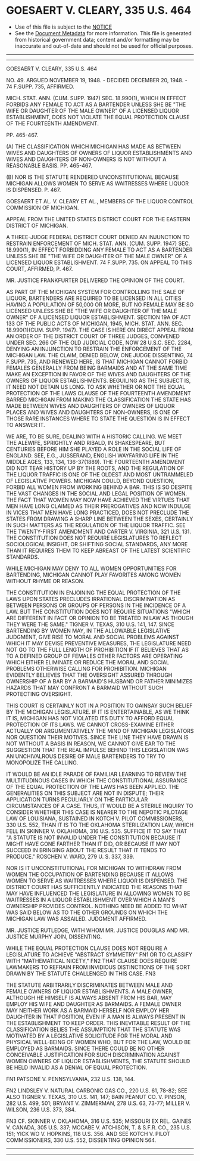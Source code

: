 ---
---

# GOESAERT V. CLEARY, 335 U.S. 464

* Use of this file is subject to the [NOTICE](https://github.com/publicdocs/notice/blob/master/NOTICE)
* See the [Document Metadata](../../../) for more information.
  This file is generated from historical government data; content and/or formatting may be inaccurate and out-of-date and should not be used for official purposes.

----------
----------

GOESAERT V. CLEARY, 335 U.S. 464

NO. 49.  ARGUED NOVEMBER 19, 1948.  - DECIDED DECEMBER 20, 1948.  - 74 F.SUPP.  735, AFFIRMED.

MICH. STAT. ANN. (CUM. SUPP. 1947) SEC. 18.990(1), WHICH IN EFFECT FORBIDS ANY FEMALE TO ACT AS A BARTENDER UNLESS SHE BE "THE WIFE OR DAUGHTER OF THE MALE OWNER" OF A LICENSED LIQUOR ESTABLISHMENT, DOES NOT VIOLATE THE EQUAL PROTECTION CLAUSE OF THE FOURTEENTH AMENDMENT.

PP. 465-467.

(A)  THE CLASSIFICATION WHICH MICHIGAN HAS MADE AS BETWEEN WIVES AND DAUGHTERS OF OWNERS OF LIQUOR ESTABLISHMENTS AND WIVES AND DAUGHTERS OF NON-OWNERS IS NOT WITHOUT A REASONABLE BASIS.  PP. 465-467.

(B)  NOR IS THE STATUTE RENDERED UNCONSTITUTIONAL BECAUSE MICHIGAN ALLOWS WOMEN TO SERVE AS WAITRESSES WHERE LIQUOR IS DISPENSED.  P. 467.

GOESAERT ET AL. V. CLEARY ET AL., MEMBERS OF THE LIQUOR CONTROL COMMISSION OF MICHIGAN.

APPEAL FROM THE UNITED STATES DISTRICT COURT FOR THE EASTERN DISTRICT OF MICHIGAN.

A THREE-JUDGE FEDERAL DISTRICT COURT DENIED AN INJUNCTION TO RESTRAIN ENFORCEMENT OF MICH. STAT. ANN. (CUM. SUPP. 1947) SEC. 18.990(1), IN EFFECT FORBIDDING ANY FEMALE TO ACT AS A BARTENDER UNLESS SHE BE "THE WIFE OR DAUGHTER OF THE MALE OWNER" OF A LICENSED LIQUOR ESTABLISHMENT.  74 F.SUPP.  735.  ON APPEAL TO THIS COURT, AFFIRMED, P. 467.

MR. JUSTICE FRANKFURTER DELIVERED THE OPINION OF THE COURT.

AS PART OF THE MICHIGAN SYSTEM FOR CONTROLLING THE SALE OF LIQUOR, BARTENDERS ARE REQUIRED TO BE LICENSED IN ALL CITIES HAVING A POPULATION OF 50,000 OR MORE, BUT NO FEMALE MAY BE SO LICENSED UNLESS SHE BE "THE WIFE OR DAUGHTER OF THE MALE OWNER" OF A LICENSED LIQUOR ESTABLISHMENT.  SECTION 19A OF ACT 133 OF THE PUBLIC ACTS OF MICHIGAN, 1945, MICH. STAT. ANN. SEC. 18.990(1)(CUM.  SUPP.  1947).  THE CASE IS HERE ON DIRECT APPEAL FROM AN ORDER OF THE DISTRICT COURT OF THREE JUDGES, CONVENED UNDER SEC. 266 OF THE OLD JUDICIAL CODE, NOW 28 U.S.C. SEC. 2284, DENYING AN INJUNCTION TO RESTRAIN THE ENFORCEMENT OF THE MICHIGAN LAW.  THE CLAIM, DENIED BELOW, ONE JUDGE DISSENTING, 74 F.SUPP.  735, AND RENEWED HERE, IS THAT MICHIGAN CANNOT FORBID FEMALES GENERALLY FROM BEING BARMAIDS AND AT THE SAME TIME MAKE AN EXCEPTION IN FAVOR OF THE WIVES AND DAUGHTERS OF THE OWNERS OF LIQUOR ESTABLISHMENTS.  BEGUILING AS THE SUBJECT IS, IT NEED NOT DETAIN US LONG.  TO ASK WHETHER OR NOT THE EQUAL PROTECTION OF THE LAWS CLAUSE OF THE FOURTEENTH AMENDMENT BARRED MICHIGAN FROM MAKING THE CLASSIFICATION THE STATE HAS MADE BETWEEN WIVES AND DAUGHTERS OF OWNERS OF LIQUOR PLACES AND WIVES AND DAUGHTERS OF NON-OWNERS, IS ONE OF THOSE RARE INSTANCES WHERE TO STATE THE QUESTION IS IN EFFECT TO ANSWER IT.

WE ARE, TO BE SURE, DEALING WITH A HISTORIC CALLING.  WE MEET THE ALEWIFE, SPRIGHTLY AND RIBALD, IN SHAKESPEARE, BUT CENTURIES BEFORE HIM SHE PLAYED A ROLE IN THE SOCIAL LIFE OF ENGLAND.  SEE, E.G., JUSSERAND, ENGLISH WAYFARING LIFE IN THE MIDDLE AGES, 133, 134, 136-37(1889).  THE FOURTEENTH AMENDMENT DID NOT TEAR HISTORY UP BY THE ROOTS, AND THE REGULATION OF THE LIQUOR TRAFFIC IS ONE OF THE OLDEST AND MOST UNTRAMMELED OF LEGISLATIVE POWERS.  MICHIGAN COULD, BEYOND QUESTION, FORBID ALL WOMEN FROM WORKING BEHIND A BAR.  THIS IS SO DESPITE THE VAST CHANGES IN THE SOCIAL AND LEGAL POSITION OF WOMEN.  THE FACT THAT WOMEN MAY NOW HAVE ACHIEVED THE VIRTUES THAT MEN HAVE LONG CLAIMED AS THEIR PREROGATIVES AND NOW INDULGE IN VICES THAT MEN HAVE LONG PRACTICED, DOES NOT PRECLUDE THE STATES FROM DRAWING A SHARP LINE BETWEEN THE SEXES, CERTAINLY IN SUCH MATTERS AS THE REGULATION OF THE LIQUOR TRAFFIC.  SEE THE TWENTY-FIRST AMENDMENT AND CARTER V. VIRGINIA, 321 U.S. 131.  THE CONSTITUTION DOES NOT REQUIRE LEGISLATURES TO REFLECT SOCIOLOGICAL INSIGHT, OR SHIFTING SOCIAL STANDARDS, ANY MORE THAN IT REQUIRES THEM TO KEEP ABREAST OF THE LATEST SCIENTIFIC STANDARDS.

WHILE MICHIGAN MAY DENY TO ALL WOMEN OPPORTUNITIES FOR BARTENDING, MICHIGAN CANNOT PLAY FAVORITES AMONG WOMEN WITHOUT RHYME OR REASON.

THE CONSTITUTION IN ENJOINING THE EQUAL PROTECTION OF THE LAWS UPON STATES PRECLUDES IRRATIONAL DISCRIMINATION AS BETWEEN PERSONS OR GROUPS OF PERSONS IN THE INCIDENCE OF A LAW.  BUT THE CONSTITUTION DOES NOT REQUIRE SITUATIONS "WHICH ARE DIFFERENT IN FACT OR OPINION TO BE TREATED IN LAW AS THOUGH THEY WERE THE SAME."  TIGNER V. TEXAS, 310 U.S. 141, 147.  SINCE BARTENDING BY WOMEN MAY, IN THE ALLOWABLE LEGISLATIVE JUDGMENT, GIVE RISE TO MORAL AND SOCIAL PROBLEMS AGAINST WHICH IT MAY DEVISE PREVENTIVE MEASURES, THE LEGISLATURE NEED NOT GO TO THE FULL LENGTH OF PROHIBITION IF IT BELIEVES THAT AS TO A DEFINED GROUP OF FEMALES OTHER FACTORS ARE OPERATING WHICH EITHER ELIMINATE OR REDUCE THE MORAL AND SOCIAL PROBLEMS OTHERWISE CALLING FOR PROHIBITION.  MICHIGAN EVIDENTLY BELIEVES THAT THE OVERSIGHT ASSURED THROUGH OWNERSHIP OF A BAR BY A BARMAID'S HUSBAND OR FATHER MINIMIZES HAZARDS THAT MAY CONFRONT A BARMAID WITHOUT SUCH PROTECTING OVERSIGHT.

THIS COURT IS CERTAINLY NOT IN A POSITION TO GAINSAY SUCH BELIEF BY THE MICHIGAN LEGISLATURE.  IF IT IS ENTERTAINABLE, AS WE THINK IT IS, MICHIGAN HAS NOT VIOLATED ITS DUTY TO AFFORD EQUAL PROTECTION OF ITS LAWS.  WE CANNOT CROSS-EXAMINE EITHER ACTUALLY OR ARGUMENTATIVELY THE MIND OF MICHIGAN LEGISLATORS NOR QUESTION THEIR MOTIVES.  SINCE THE LINE THEY HAVE DRAWN IS NOT WITHOUT A BASIS IN REASON, WE CANNOT GIVE EAR TO THE SUGGESTION THAT THE REAL IMPULSE BEHIND THIS LEGISLATION WAS AN UNCHIVALROUS DESIRE OF MALE BARTENDERS TO TRY TO MONOPOLIZE THE CALLING.

IT WOULD BE AN IDLE PARADE OF FAMILIAR LEARNING TO REVIEW THE MULTITUDINOUS CASES IN WHICH THE CONSTITUTIONAL ASSURANCE OF THE EQUAL PROTECTION OF THE LAWS HAS BEEN APPLIED.  THE GENERALITIES ON THIS SUBJECT ARE NOT IN DISPUTE; THEIR APPLICATION TURNS PECULIARLY ON THE PARTICULAR CIRCUMSTANCES OF A CASE.  THUS, IT WOULD BE A STERILE INQUIRY TO CONSIDER WHETHER THIS CASE IS NEARER TO THE NEPOTIC PILOTAGE LAW OF LOUISIANA, SUSTAINED IN KOTCH V. PILOT COMMISSIONERS, 330 U.S. 552, THAN IT IS TO THE OKLAHOMA STERILIZATION LAW, WHICH FELL IN SKINNER V. OKLAHOMA, 316 U.S. 535.  SUFFICE IT TO SAY THAT "A STATUTE IS NOT INVALID UNDER THE CONSTITUTION BECAUSE IT MIGHT HAVE GONE FARTHER THAN IT DID, OR BECAUSE IT MAY NOT SUCCEED IN BRINGING ABOUT THE RESULT THAT IT TENDS TO PRODUCE."  ROSCHEN V. WARD, 279 U. S. 337, 339.

NOR IS IT UNCONSTITUTIONAL FOR MICHIGAN TO WITHDRAW FROM WOMEN THE OCCUPATION OF BARTENDING BECAUSE IT ALLOWS WOMEN TO SERVE AS WAITRESSES WHERE LIQUOR IS DISPENSED.  THE DISTRICT COURT HAS SUFFICIENTLY INDICATED THE REASONS THAT MAY HAVE INFLUENCED THE LEGISLATURE IN ALLOWING WOMEN TO BE WAITRESSES IN A LIQUOR ESTABLISHMENT OVER WHICH A MAN'S OWNERSHIP PROVIDES CONTROL.  NOTHING NEED BE ADDED TO WHAT WAS SAID BELOW AS TO THE OTHER GROUNDS ON WHICH THE MICHIGAN LAW WAS ASSAILED.  JUDGMENT AFFIRMED.

MR. JUSTICE RUTLEDGE, WITH WHOM MR. JUSTICE DOUGLAS AND MR. JUSTICE MURPHY JOIN, DISSENTING.

WHILE THE EQUAL PROTECTION CLAUSE DOES NOT REQUIRE A LEGISLATURE TO ACHIEVE "ABSTRACT SYMMETRY" FN1  OR TO CLASSIFY WITH "MATHEMATICAL NICETY,"  FN2  THAT CLAUSE DOES REQUIRE LAWMAKERS TO REFRAIN FROM INVIDIOUS DISTINCTIONS OF THE SORT DRAWN BY THE STATUTE CHALLENGED IN THIS CASE.  FN3

THE STATUTE ARBITRARILY DISCRIMINATES BETWEEN MALE AND FEMALE OWNERS OF LIQUOR ESTABLISHMENTS.  A MALE OWNER, ALTHOUGH HE HIMSELF IS ALWAYS ABSENT FROM HIS BAR, MAY EMPLOY HIS WIFE AND DAUGHTER AS BARMAIDS.  A FEMALE OWNER MAY NEITHER WORK AS A BARMAID HERSELF NOR EMPLOY HER DAUGHTER IN THAT POSITION, EVEN IF A MAN IS ALWAYS PRESENT IN THE ESTABLISHMENT TO KEEP ORDER.  THIS INEVITABLE RESULT OF THE CLASSIFICATION BELIES THE ASSUMPTION THAT THE STATUTE WAS MOTIVATED BY A LEGISLATIVE SOLICITUDE FOR THE MORAL AND PHYSICAL WELL-BEING OF WOMEN WHO, BUT FOR THE LAW, WOULD BE EMPLOYED AS BARMAIDS.  SINCE THERE COULD BE NO OTHER CONCEIVABLE JUSTIFICATION FOR SUCH DISCRIMINATION AGAINST WOMEN OWNERS OF LIQUOR ESTABLISHMENTS, THE STATUTE SHOULD BE HELD INVALID AS A DENIAL OF EQUAL PROTECTION.

FN1 PATSONE V. PENNSYLVANIA, 232 U.S. 138, 144.

FN2  LINDSLEY V. NATURAL CARBONIC GAS CO., 220 U.S. 61, 78-82; SEE ALSO TIGNER V. TEXAS, 310 U.S. 141, 147; BAIN PEANUT CO. V. PINSON, 282 U.S. 499, 501; BRYANT V. ZIMMERMAN, 278 U.S. 63, 73-77; MILLER V. WILSON, 236 U.S. 373, 384.

FN3  CF. SKINNER V. OKLAHOMA, 316 U.S. 535; MISSOURI EX REL. GAINES V. CANADA, 305 U.S. 337; MCCABE V. ATCHISON, T. & S.F.R. CO., 235 U.S. 151; YICK WO V. HOPKINS, 118 U.S. 356.  AND SEE KOTCH V. PILOT COMMISSIONERS, 330 U.S. 552, DISSENTING OPINION 564.


----------
----------

